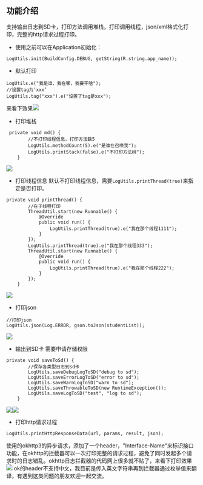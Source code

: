 ## 功能介绍
支持输出日志到SD卡，打印方法调用堆栈，打印调用线程，json/xml格式化打印，完整的http请求过程打印。

- 使用之前可以在Application初始化：
```
LogUtils.init(BuildConfig.DEBUG, getString(R.string.app_name));
```
- 默认打印
```
LogUtils.e("我是谁，我在哪，我要干啥"); 
//设置tag为‘xxx’
LogUtils.tag("xxx").e("设置了tag是xxx");
```
来看下效果![](https://upload-images.jianshu.io/upload_images/14496175-6d180a16323357fc.png?imageMogr2/auto-orient/strip%7CimageView2/2/w/1240)
- 打印堆栈
```
 private void md() {
        //不打印线程信息，打印方法数5
        LogUtils.methodCount(5).e("是谁在召唤我");
        LogUtils.printStack(false).e("不打印方法树");
    }
```
![](https://upload-images.jianshu.io/upload_images/14496175-69a20b3f8dc30504.png?imageMogr2/auto-orient/strip%7CimageView2/2/w/1240)
- 打印线程信息
默认不打印线程信息，需要`LogUtils.printThread(true)`来指定是否打印。
```
private void printThread() {
        //在子线程打印
        ThreadUtil.start(new Runnable() {
            @Override
            public void run() {
                LogUtils.printThread(true).e("我在那个线程1111");
            }
        });
        LogUtils.printThread(true).e("我在那个线程333");
        ThreadUtil.start(new Runnable() {
            @Override
            public void run() {
                LogUtils.printThread(true).e("我在那个线程222");
            }
        });
    }
```
![](https://upload-images.jianshu.io/upload_images/14496175-efec085be742f8be.png?imageMogr2/auto-orient/strip%7CimageView2/2/w/1240)
- 打印json
```
//打印json
LogUtils.json(Log.ERROR, gson.toJson(studentList));
```
![](https://upload-images.jianshu.io/upload_images/14496175-2d7c6c4287bac770.png?imageMogr2/auto-orient/strip%7CimageView2/2/w/1240)
- 输出到SD卡
需要申请存储权限
```
private void saveToSd() {
        //保存各类型日志到sd卡
        LogUtils.saveDebugLogToSD("debug to sd");
        LogUtils.saveErrorLogToSD("error to sd");
        LogUtils.saveWarnLogToSD("warn to sd");
        LogUtils.saveThrowableToSD(new RuntimeException());
        LogUtils.saveLogToSD("test", "log to sd");
    }
```
![](https://upload-images.jianshu.io/upload_images/14496175-ed82c988493ca1e4.png?imageMogr2/auto-orient/strip%7CimageView2/2/w/1240)![](https://upload-images.jianshu.io/upload_images/14496175-f28337783a87ab95.png?imageMogr2/auto-orient/strip%7CimageView2/2/w/1240)
- 打印http请求过程
```
LogUtils.printHttpResponseData(url, params, result, json);
```
使用的okhttp3的异步请求，添加了一个header，"Interface-Name"来标识接口功能，在okhttp的拦截器可以一次打印完整的请求过程，避免了同时发起多个请求时的日志错乱。okhttp日志拦截器的代码网上很多就不贴了，来看下打印效果![](https://upload-images.jianshu.io/upload_images/14496175-5f776e2948b61c9e.png?imageMogr2/auto-orient/strip%7CimageView2/2/w/1240)
ok的header不支持中文，我目前是传入英文字符串再到拦截器通过枚举值来翻译，有遇到这类问题的朋友欢迎一起交流。
